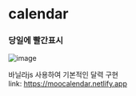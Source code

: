# calendar
### 당일에 빨간표시
![image](https://github.com/chlangus/calendar/assets/139041897/1a0a1003-b1fa-4f0a-bf7b-e73cecada7ad)

바닐라js 사용하여 기본적인 달력 구현   
link: https://moocalendar.netlify.app
